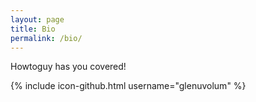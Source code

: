 ```yaml
---
layout: page
title: Bio
permalink: /bio/
---
```


Howtoguy has you covered!

{% include icon-github.html username="glenuvolum" %}